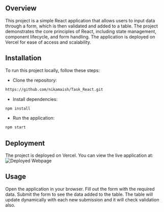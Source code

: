 ## Overview
This project is a simple React application that allows users to input data through a form, which is then validated and added to a table. The project demonstrates the core principles of React, including state management, component lifecycle, and form handling. The application is deployed on Vercel for ease of access and scalability.


## Installation
To run this project locally, follow these steps:

- Clone the repository:
``` bash
https://github.com/nikamaish/Task_React.git
```

- Install dependencies:
``` bash
npm install
```

- Run the application:
``` bash
npm start
```

## Deployment
The project is deployed on Vercel. You can view the live application at:
![Deployed Webpage](https://task-react-vert.vercel.app)


## Usage
Open the application in your browser.
Fill out the form with the required data.
Submit the form to see the data added to the table.
The table will update dynamically with each new submission and it will check validation also.
